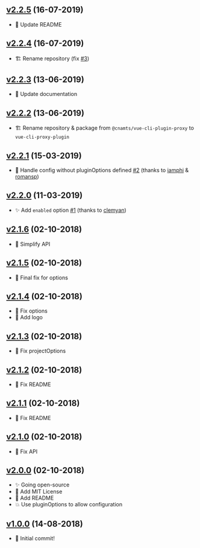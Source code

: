 ## [v2.2.5](https://github.com/deraw/vue-cli-plugin-proxy/compare/v2.2.4...v2.2.5) (16-07-2019)

* 📝 Update README

## [v2.2.4](https://github.com/deraw/vue-cli-plugin-proxy/compare/v2.2.3...v2.2.4) (16-07-2019)

* 🏗 Rename repository (fix [#3](https://github.com/deraw/vue-cli-plugin-proxy/issues/3))

## [v2.2.3](https://github.com/deraw/vue-cli-plugin-proxy/compare/v2.2.2...v2.2.3) (13-06-2019)

* 📝 Update documentation

## [v2.2.2](https://github.com/deraw/vue-cli-plugin-proxy/compare/v2.2.1...v2.2.2) (13-06-2019)

* 🏗 Rename repository & package from `@cnamts/vue-cli-plugin-proxy` to `vue-cli-proxy-plugin`

## [v2.2.1](https://github.com/deraw/vue-cli-plugin-proxy/compare/v2.2.0...v2.2.1) (15-03-2019)

* 🐛 Handle config without pluginOptions defined [#2](https://github.com/deraw/vue-cli-plugin-proxy/pull/2) (thanks to [iamphi](https://github.com/iamphi) & [romansp](https://github.com/romansp))

## [v2.2.0](https://github.com/deraw/vue-cli-plugin-proxy/compare/v2.1.6...v2.2.0) (11-03-2019)

* ✨ Add `enabled` option [#1](https://github.com/deraw/vue-cli-plugin-proxy/pull/1) (thanks to [clemyan](https://github.com/clemyan))

## [v2.1.6](https://github.com/deraw/vue-cli-plugin-proxy/compare/v2.1.5...v2.1.6) (02-10-2018)

* 🐛 Simplify API

## [v2.1.5](https://github.com/deraw/vue-cli-plugin-proxy/compare/v2.1.4...v2.1.5) (02-10-2018)

* 🐛 Final fix for options

## [v2.1.4](https://github.com/deraw/vue-cli-plugin-proxy/compare/v2.1.3...v2.1.4) (02-10-2018)

* 🐛 Fix options
* 🍱 Add logo

## [v2.1.3](https://github.com/deraw/vue-cli-plugin-proxy/compare/v2.1.2...v2.1.3) (02-10-2018)

* 🐛 Fix projectOptions

## [v2.1.2](https://github.com/deraw/vue-cli-plugin-proxy/compare/v2.1.1...v2.1.2) (02-10-2018)

* 🐛 Fix README

## [v2.1.1](https://github.com/deraw/vue-cli-plugin-proxy/compare/v2.1.0...v2.1.1) (02-10-2018)

* 🐛 Fix README

## [v2.1.0](https://github.com/deraw/vue-cli-plugin-proxy/compare/v2.0.0...v2.1.0) (02-10-2018)

* 🐛 Fix API

## [v2.0.0](https://github.com/deraw/vue-cli-plugin-proxy/compare/v1.0.0...v2.0.0) (02-10-2018)

* ✨ Going open-source
* 📄 Add MIT License
* 📝 Add README
* 💥 Use pluginOptions to allow configuration

## [v1.0.0](https://github.com/deraw/vue-cli-plugin-proxy/compare/v0.0.0...v1.0.0) (14-08-2018)

* 🎉 Initial commit!
